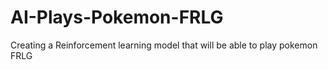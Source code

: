 # AI-Plays-Pokemon-FRLG

Creating a Reinforcement learning model that will be able to play pokemon FRLG
